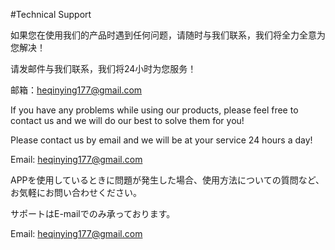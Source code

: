 #Technical Support

如果您在使用我们的产品时遇到任何问题，请随时与我们联系，我们将全力全意为您解决！

请发邮件与我们联系，我们将24小时为您服务！

邮箱：heqinying177@gmail.com

If you have any problems while using our products, please feel free to contact us and we will do our best to solve them for you!

Please contact us by email and we will be at your service 24 hours a day!

Email: heqinying177@gmail.com

APPを使用しているときに問題が発生した場合、使用方法についての質問など、お気軽にお問い合わせください。

サポートはE-mailでのみ承っております。

Email: heqinying177@gmail.com
